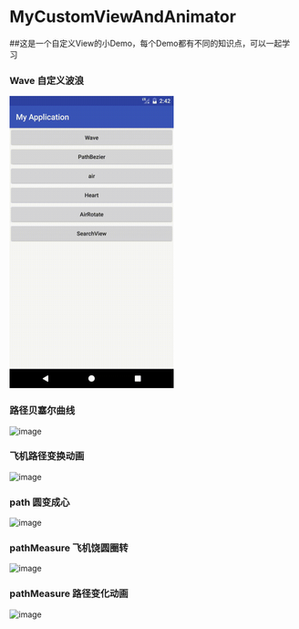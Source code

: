 # MyCustomViewAndAnimator

##这是一个自定义View的小Demo，每个Demo都有不同的知识点，可以一起学习

### Wave 自定义波浪
<img src="https://github.com/MlxChange/MyCustomViewAndAnimator/blob/master/Screenshots/demo.gif" style="zoom:50%" />

### 路径贝塞尔曲线
![image]("http://github.com/MlxChange/MyCustomViewAndAnimator/blob/master/Screenshots/demo2.gif")

### 飞机路径变换动画
![image]("http://github.com/MlxChange/MyCustomViewAndAnimator/blob/master/Screenshots/demo3.gif")

### path 圆变成心
![image]("http://github.com/MlxChange/MyCustomViewAndAnimator/blob/master/Screenshots/demo4.gif")

### pathMeasure 飞机饶圆圈转
![image]("http://github.com/MlxChange/MyCustomViewAndAnimator/blob/master/Screenshots/demo5.gif")

### pathMeasure 路径变化动画
![image]("http://github.com/MlxChange/MyCustomViewAndAnimator/blob/master/Screenshots/demo6.gif")
